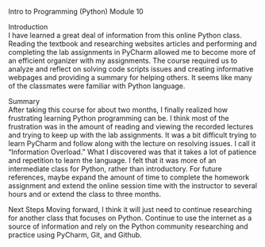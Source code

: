 Intro to Programming (Python) Module 10

Introduction                                   
I have learned a great deal of information from this online Python class. Reading the textbook and researching websites articles and performing and completing the lab assignments in PyCharm allowed me to become more of an efficient organizer with my assignments. The course required us to analyze and reflect on solving code scripts issues and creating informative webpages and providing a summary for helping others. It seems like many of the classmates were familiar with Python language.

Summary  
After taking this course for about two months, I finally realized how frustrating learning Python programming can be.   I think most of the frustration was in the amount of reading and viewing the recorded lectures and trying to keep up with the lab assignments.  It was a bit difficult trying to learn PyCharm and follow along with the lecture on resolving issues. I call it “Information Overload.”  What I  discovered was that it takes a lot of patience and repetition to learn the language.  I felt that it was more of an intermediate class for Python, rather than introductory.  For future references,  maybe expand the amount of time to complete the homework assignment and extend the online session time with the instructor to several hours and or extend the class to three months.

Next Steps
Moving forward, I think it will just need to continue researching for another class that focuses on Python. Continue to use the internet as a source of information and rely on the Python community researching and practice using PyCharm, Git, and Github.
